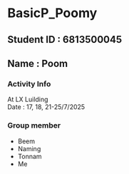 # BasicP_Poomy
## Student ID : 6813500045
## Name : Poom
### Activity Info
At LX Luilding \
 Date : 17, 18, 21-25/7/2025
 
 ### Group member
- Beem
- Naming
- Tonnam
- Me